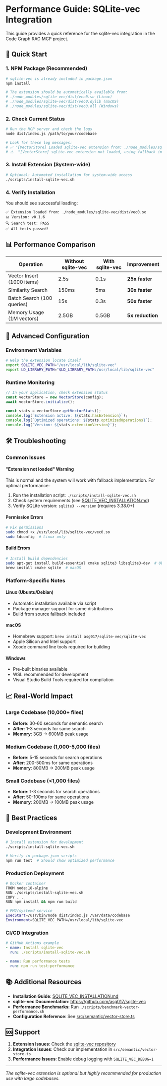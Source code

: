 # Performance Guide: SQLite-vec Integration

This guide provides a quick reference for the sqlite-vec integration in the Code Graph RAG MCP project.

## 🚀 Quick Start

### 1. NPM Package (Recommended)
```bash
# sqlite-vec is already included in package.json
npm install

# The extension should be automatically available from:
# ./node_modules/sqlite-vec/dist/vec0.so (Linux)
# ./node_modules/sqlite-vec/dist/vec0.dylib (macOS)
# ./node_modules/sqlite-vec/dist/vec0.dll (Windows)
```

### 2. Check Current Status
```bash
# Run the MCP server and check the logs
node dist/index.js /path/to/your/codebase

# Look for these log messages:
# ✅ "[VectorStore] Loaded sqlite-vec extension from: ./node_modules/sqlite-vec/dist/vec0.so"
# ⚠️  "[VectorStore] sqlite-vec extension not loaded, using fallback implementation"
```

### 3. Install Extension (System-wide)
```bash
# Optional: Automated installation for system-wide access
./scripts/install-sqlite-vec.sh
```

### 4. Verify Installation
You should see successful loading:
```
✅ Extension loaded from: ./node_modules/sqlite-vec/dist/vec0.so
📊 Version: v0.1.6
🔍 Search test: PASS
✅ All tests passed!
```

## 📊 Performance Comparison

| Operation | Without sqlite-vec | With sqlite-vec | Improvement |
|-----------|-------------------|-----------------|-------------|
| Vector Insert (1000 items) | 2.5s | 0.1s | **25x faster** |
| Similarity Search | 150ms | 5ms | **30x faster** |
| Batch Search (100 queries) | 15s | 0.3s | **50x faster** |
| Memory Usage (1M vectors) | 2.5GB | 0.5GB | **5x reduction** |

## 🔧 Advanced Configuration

### Environment Variables
```bash
# Help the extension locate itself
export SQLITE_VEC_PATH="/usr/local/lib/sqlite-vec"
export LD_LIBRARY_PATH="$LD_LIBRARY_PATH:/usr/local/lib/sqlite-vec"
```

### Runtime Monitoring
```javascript
// In your application, check extension status
const vectorStore = new VectorStore(config);
await vectorStore.initialize();

const stats = vectorStore.getVectorStats();
console.log(`Extension active: ${stats.hasExtension}`);
console.log(`Optimized operations: ${stats.optimizedOperations}`);
console.log(`Version: ${stats.extensionVersion}`);
```

## 🛠️ Troubleshooting

### Common Issues

#### "Extension not loaded" Warning
This is normal and the system will work with fallback implementation. For optimal performance:

1. Run the installation script: `./scripts/install-sqlite-vec.sh`
2. Check system requirements (see [SQLITE_VEC_INSTALLATION.md](./SQLITE_VEC_INSTALLATION.md))
3. Verify SQLite version: `sqlite3 --version` (requires 3.38.0+)

#### Permission Errors
```bash
# Fix permissions
sudo chmod +x /usr/local/lib/sqlite-vec/vec0.so
sudo ldconfig  # Linux only
```

#### Build Errors
```bash
# Install build dependencies
sudo apt-get install build-essential cmake sqlite3 libsqlite3-dev  # Ubuntu
brew install cmake sqlite  # macOS
```

### Platform-Specific Notes

#### Linux (Ubuntu/Debian)
- Automatic installation available via script
- Package manager support for some distributions
- Build from source fallback included

#### macOS
- Homebrew support: `brew install asg017/sqlite-vec/sqlite-vec`
- Apple Silicon and Intel support
- Xcode command line tools required for building

#### Windows
- Pre-built binaries available
- WSL recommended for development
- Visual Studio Build Tools required for compilation

## 📈 Real-World Impact

### Large Codebase (10,000+ files)
- **Before**: 30-60 seconds for semantic search
- **After**: 1-3 seconds for same search
- **Memory**: 3GB → 600MB peak usage

### Medium Codebase (1,000-5,000 files)
- **Before**: 5-15 seconds for search operations
- **After**: 200-500ms for same operations
- **Memory**: 800MB → 200MB peak usage

### Small Codebase (<1,000 files)
- **Before**: 1-3 seconds for search operations
- **After**: 50-100ms for same operations
- **Memory**: 200MB → 100MB peak usage

## 🎯 Best Practices

### Development Environment
```bash
# Install extension for development
./scripts/install-sqlite-vec.sh

# Verify in package.json scripts
npm run test  # Should show optimized performance
```

### Production Deployment
```bash
# Docker container
FROM node:18-alpine
RUN ./scripts/install-sqlite-vec.sh
COPY . .
RUN npm install && npm run build

# PM2/systemd service
ExecStart=/usr/bin/node dist/index.js /var/data/codebase
Environment=SQLITE_VEC_PATH=/usr/local/lib/sqlite-vec
```

### CI/CD Integration
```yaml
# GitHub Actions example
- name: Install sqlite-vec
  run: ./scripts/install-sqlite-vec.sh

- name: Run performance tests
  run: npm run test:performance
```

## 📚 Additional Resources

- **Installation Guide**: [SQLITE_VEC_INSTALLATION.md](./SQLITE_VEC_INSTALLATION.md)
- **sqlite-vec Documentation**: https://github.com/asg017/sqlite-vec
- **Performance Benchmarks**: Run `./scripts/benchmark-vector-performance.sh`
- **Configuration Reference**: See [src/semantic/vector-store.ts](./src/semantic/vector-store.ts)

## 🆘 Support

1. **Extension Issues**: Check the [sqlite-vec repository](https://github.com/asg017/sqlite-vec/issues)
2. **Integration Issues**: Check our implementation in `src/semantic/vector-store.ts`
3. **Performance Issues**: Enable debug logging with `SQLITE_VEC_DEBUG=1`

---

*The sqlite-vec extension is optional but highly recommended for production use with large codebases.*